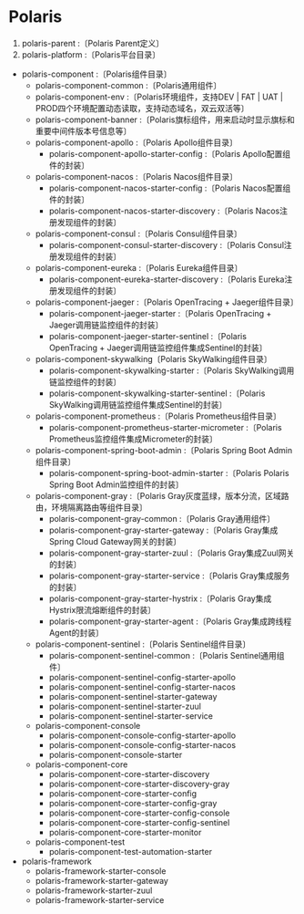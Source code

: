# Polaris

1. polaris-parent :〔Polaris Parent定义〕
2. polaris-platform :〔Polaris平台目录〕
- polaris-component :〔Polaris组件目录〕
    - polaris-component-common :〔Polaris通用组件〕
    - polaris-component-env :〔Polaris环境组件，支持DEV | FAT | UAT | PROD四个环境配置动态读取，支持动态域名，双云双活等〕
    - polaris-component-banner :〔Polaris旗标组件，用来启动时显示旗标和重要中间件版本号信息等〕
    - polaris-component-apollo :〔Polaris Apollo组件目录〕
        - polaris-component-apollo-starter-config :〔Polaris Apollo配置组件的封装〕
    - polaris-component-nacos :〔Polaris Nacos组件目录〕
        - polaris-component-nacos-starter-config :〔Polaris Nacos配置组件的封装〕
        - polaris-component-nacos-starter-discovery :〔Polaris Nacos注册发现组件的封装〕
    - polaris-component-consul :〔Polaris Consul组件目录〕
        - polaris-component-consul-starter-discovery :〔Polaris Consul注册发现组件的封装〕
    - polaris-component-eureka :〔Polaris Eureka组件目录〕
        - polaris-component-eureka-starter-discovery :〔Polaris Eureka注册发现组件的封装〕
    - polaris-component-jaeger :〔Polaris OpenTracing + Jaeger组件目录〕
        - polaris-component-jaeger-starter :〔Polaris OpenTracing + Jaeger调用链监控组件的封装〕
        - polaris-component-jaeger-starter-sentinel :〔Polaris OpenTracing + Jaeger调用链监控组件集成Sentinel的封装〕
    - polaris-component-skywalking〔Polaris SkyWalking组件目录〕
        - polaris-component-skywalking-starter :〔Polaris SkyWalking调用链监控组件的封装〕
        - polaris-component-skywalking-starter-sentinel :〔Polaris SkyWalking调用链监控组件集成Sentinel的封装〕
    - polaris-component-prometheus :〔Polaris Prometheus组件目录〕
        - polaris-component-prometheus-starter-micrometer :〔Polaris Prometheus监控组件集成Micrometer的封装〕
    - polaris-component-spring-boot-admin :〔Polaris Spring Boot Admin组件目录〕
        - polaris-component-spring-boot-admin-starter :〔Polaris Polaris Spring Boot Admin监控组件的封装〕
    - polaris-component-gray :〔Polaris Gray灰度蓝绿，版本分流，区域路由，环境隔离路由等组件目录〕
        - polaris-component-gray-common :〔Polaris Gray通用组件〕
        - polaris-component-gray-starter-gateway :〔Polaris Gray集成Spring Cloud Gateway网关的封装〕
        - polaris-component-gray-starter-zuul :〔Polaris Gray集成Zuul网关的封装〕
        - polaris-component-gray-starter-service :〔Polaris Gray集成服务的封装〕
        - polaris-component-gray-starter-hystrix :〔Polaris Gray集成Hystrix限流熔断组件的封装〕
        - polaris-component-gray-starter-agent :〔Polaris Gray集成跨线程Agent的封装〕
    - polaris-component-sentinel :〔Polaris Sentinel组件目录〕
        - polaris-component-sentinel-common :〔Polaris Sentinel通用组件〕
        - polaris-component-sentinel-config-starter-apollo
        - polaris-component-sentinel-config-starter-nacos
        - polaris-component-sentinel-starter-gateway
        - polaris-component-sentinel-starter-zuul
        - polaris-component-sentinel-starter-service
    - polaris-component-console
        - polaris-component-console-config-starter-apollo
        - polaris-component-console-config-starter-nacos
        - polaris-component-console-starter
    - polaris-component-core
        - polaris-component-core-starter-discovery
        - polaris-component-core-starter-discovery-gray
        - polaris-component-core-starter-config
        - polaris-component-core-starter-config-gray
        - polaris-component-core-starter-config-console
        - polaris-component-core-starter-config-sentinel
        - polaris-component-core-starter-monitor
    - polaris-component-test
        - polaris-component-test-automation-starter
- polaris-framework
    - polaris-framework-starter-console
    - polaris-framework-starter-gateway
    - polaris-framework-starter-zuul
    - polaris-framework-starter-service